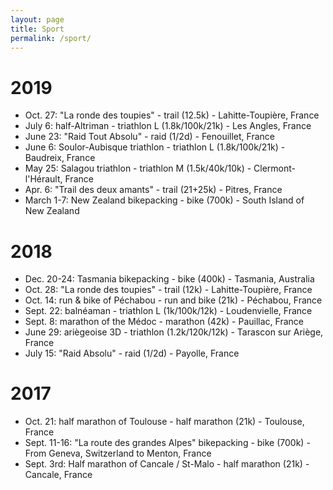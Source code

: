 ```yaml
---
layout: page
title: Sport
permalink: /sport/
---
```

# 2019
- Oct. 27: "La ronde des toupies" - trail (12.5k) - Lahitte-Toupière, France
- July 6: half-Altriman - triathlon L (1.8k/100k/21k) - Les Angles, France
- June 23: "Raid Tout Absolu" - raid (1/2d) - Fenouillet, France
- June 6: Soulor-Aubisque triathlon - triathlon L (1.8k/100k/21k) - Baudreix, France
- May 25: Salagou triathlon - triathlon M (1.5k/40k/10k) - Clermont-l'Hérault, France
- Apr. 6: "Trail des deux amants" - trail (21+25k) - Pitres, France
- March 1-7: New Zealand bikepacking - bike (700k) - South Island of New Zealand
# 2018
- Dec. 20-24: Tasmania bikepacking - bike (400k) - Tasmania, Australia
- Oct. 28: "La ronde des toupies" - trail (12k) - Lahitte-Toupière, France
- Oct. 14: run & bike of Péchabou - run and bike (21k) - Péchabou, France
- Sept. 22: balnéaman - triathlon L (1k/100k/12k) - Loudenvielle, France
- Sept. 8: marathon of the Médoc - marathon (42k) - Pauillac, France
- June 29: ariègeoise 3D - triathlon (1.2k/120k/12k) - Tarascon sur Ariège, France
- July 15: "Raid Absolu" - raid (1/2d) - Payolle, France
# 2017
- Oct. 21: half marathon of Toulouse - half marathon (21k) - Toulouse, France
- Sept. 11-16: "La route des grandes Alpes" bikepacking - bike (700k) - From Geneva, Switzerland to Menton, France
- Sept. 3rd: Half marathon of Cancale / St-Malo - half marathon (21k) - Cancale, France
